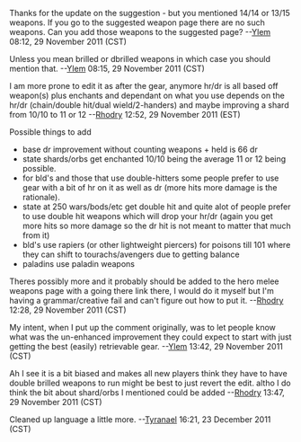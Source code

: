 Thanks for the update on the suggestion - but you mentioned 14/14 or
13/15 weapons. If you go to the suggested weapon page there are no such
weapons. Can you add those weapons to the suggested page?
--[Ylem](User:Ylem "wikilink") 08:12, 29 November 2011 (CST)

Unless you mean brilled or dbrilled weapons in which case you should
mention that. --[Ylem](User:Ylem "wikilink") 08:15, 29 November 2011
(CST)

I am more prone to edit it as after the gear, anymore hr/dr is all based
off weapon(s) plus enchants and dependant on what you use depends on the
hr/dr (chain/double hit/dual wield/2-handers) and maybe improving a
shard from 10/10 to 11 or 12 --[Rhodry](User:Rhodry "wikilink") 12:52,
29 November 2011 (EST)

Possible things to add

-   base dr improvement without counting weapons + held is 66 dr
-   state shards/orbs get enchanted 10/10 being the average 11 or 12
    being possible.
-   for bld's and those that use double-hitters some people prefer to
    use gear with a bit of hr on it as well as dr (more hits more damage
    is the rationale).
-   state at 250 wars/bods/etc get double hit and quite alot of people
    prefer to use double hit weapons which will drop your hr/dr (again
    you get more hits so more damage so the dr hit is not meant to
    matter that much from it)
-   bld's use rapiers (or other lightweight piercers) for poisons till
    101 where they can shift to tourachs/avengers due to getting balance
-   paladins use paladin weapons

Theres possibly more and it probably should be added to the hero melee
weapons page with a going there link there, I would do it myself but I'm
having a grammar/creative fail and can't figure out how to put it.
--[Rhodry](User:Rhodry "wikilink") 12:28, 29 November 2011 (CST)

My intent, when I put up the comment originally, was to let people know
what was the un-enhanced improvement they could expect to start with
just getting the best (easily) retrievable gear.
--[Ylem](User:Ylem "wikilink") 13:42, 29 November 2011 (CST)

Ah I see it is a bit biased and makes all new players think they have to
have double brilled weapons to run might be best to just revert the
edit. altho I do think the bit about shard/orbs I mentioned could be
added --[Rhodry](User:Rhodry "wikilink") 13:47, 29 November 2011 (CST)

Cleaned up language a little more.
--[Tyranael](User:Tyranael "wikilink") 16:21, 23 December 2011 (CST)
